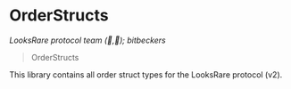 # OrderStructs

_LooksRare protocol team (👀,💎); bitbeckers_

> OrderStructs

This library contains all order struct types for the LooksRare protocol (v2).
